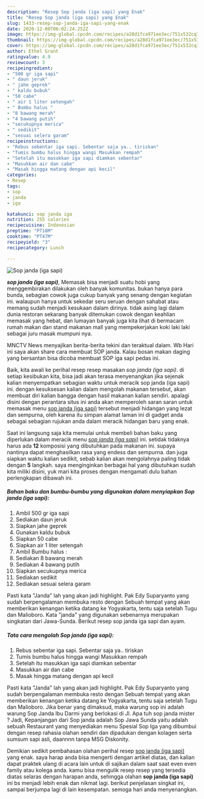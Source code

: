 ```yaml
---
description: "Resep Sop janda (iga sapi) yang Enak"
title: "Resep Sop janda (iga sapi) yang Enak"
slug: 1433-resep-sop-janda-iga-sapi-yang-enak
date: 2020-12-08T06:02:24.252Z
image: https://img-global.cpcdn.com/recipes/a28d1fca971ee3ec/751x532cq70/sop-janda-iga-sapi-foto-resep-utama.jpg
thumbnail: https://img-global.cpcdn.com/recipes/a28d1fca971ee3ec/751x532cq70/sop-janda-iga-sapi-foto-resep-utama.jpg
cover: https://img-global.cpcdn.com/recipes/a28d1fca971ee3ec/751x532cq70/sop-janda-iga-sapi-foto-resep-utama.jpg
author: Ethel Grant
ratingvalue: 4.9
reviewcount: 3
recipeingredient:
- "500 gr iga sapi"
- " daun jeruk"
- " jahe geprek"
- " kaldu bubuk"
- "50 cabe"
- " air 1 liter setengah"
- " Bumbu halus "
- "8 bawang merah"
- "4 bawang putih"
- "secukupnya merica"
- " sedikit"
- "sesuai selera garam"
recipeinstructions:
- "Rebus sebentar iga sapi. Sebentar saja ya.. tiriskan"
- "Tumis bumbu halus hingga wangi Masukkan rempah"
- "Setelah itu masukkan iga sapi diamkan sebentar"
- "Masukkan air dan cabe"
- "Masak hingga matang dengan api kecil"
categories:
- Resep
tags:
- sop
- janda
- iga

katakunci: sop janda iga 
nutrition: 255 calories
recipecuisine: Indonesian
preptime: "PT18M"
cooktime: "PT47M"
recipeyield: "3"
recipecategory: Lunch

---
```



![Sop janda (iga sapi)](https://img-global.cpcdn.com/recipes/a28d1fca971ee3ec/751x532cq70/sop-janda-iga-sapi-foto-resep-utama.jpg)

<b><i>sop janda (iga sapi)</i></b>, Memasak bisa menjadi suatu hobi yang menggembirakan dilakukan oleh banyak komunitas. bukan hanya para bunda, sebagian cowok juga cukup banyak yang senang dengan kegiatan ini. walaupun hanya untuk sekedar seru seruan dengan sahabat atau memang sudah menjadi kesukaan dalam dirinya. tidak asing lagi dalam dunia restoran sekarang banyak ditemukan cowok dengan keahlian memasak yang hebat, dan lumayan banyak juga kita lihat di bermacam rumah makan dan stand makanan mall yang mempekerjakan koki laki laki sebagai juru masak mumpuni nya.

MNCTV News menyajikan berita-berita tekini dan teraktual dalam. Wb Hari ini saya akan share cara membuat SOP janda. Kalau bosan makan daging yang bersantan bisa dicoba membuat SOP iga sapi pedas ini.

Baik, kita awali ke perihal resep resep masakan <i>sop janda (iga sapi)</i>. di setiap kesibukan kita, bisa jadi akan terasa menyenangkan jika sejenak kalian menyempatkan sebagian waktu untuk meracik sop janda (iga sapi) ini. dengan kesuksesan kalian dalam mengolah makanan tersebut, akan membuat diri kalian bangga dengan hasil makanan kalian sendiri. apalagi disini dengan perantara situs ini anda akan memperoleh saran saran untuk memasak menu <u>sop janda (iga sapi)</u> tersebut menjadi hidangan yang lezat dan sempurna, oleh karena itu simpan alamat laman ini di gadget anda sebagai sebagian rujukan anda dalam meracik hidangan baru yang enak.


Saat ini langsung saja kita memulai untuk membeli bahan baku yang diperlukan dalam meracik menu <u><i>sop janda (iga sapi)</i></u> ini. setidak tidaknya harus ada <b>12</b> komposisi yang dibutuhkan pada makanan ini. supaya nantinya dapat menghasilkan rasa yang endess dan sempurna. dan juga siapkan waktu kalian sedikit, sebab kalian akan mengolahnya paling tidak dengan <b>5</b> langkah. saya menginginkan berbagai hal yang dibutuhkan sudah kita miliki disini, yuk mari kita proses dengan mengamati dulu bahan perlengkapan dibawah ini.

<!--inarticleads1-->

##### Bahan baku dan bumbu-bumbu yang digunakan dalam menyiapkan Sop janda (iga sapi):

1. Ambil 500 gr iga sapi
1. Sediakan  daun jeruk
1. Siapkan  jahe geprek
1. Gunakan  kaldu bubuk
1. Siapkan 50 cabe
1. Siapkan  air 1 liter setengah
1. Ambil  Bumbu halus :
1. Sediakan 8 bawang merah
1. Sediakan 4 bawang putih
1. Siapkan secukupnya merica
1. Sediakan  sedikit
1. Sediakan sesuai selera garam


Pasti kata &#34;Janda&#34; lah yang akan jadi highlight. Pak Edy Suparyanto yang sudah berpengalaman membuka resto dengan Sebuah tempat yang akan memberikan kenangan ketika datang ke Yogyakarta, tentu saja setelah Tugu dan Malioboro. Kata &#34;janda&#34; yang digunakan sebenarnya merupakan singkatan dari Jawa-Sunda. Berikut resep sop janda iga sapi dan ayam. 

<!--inarticleads2-->

##### Tata cara mengolah Sop janda (iga sapi):

1. Rebus sebentar iga sapi. Sebentar saja ya.. tiriskan
1. Tumis bumbu halus hingga wangi Masukkan rempah
1. Setelah itu masukkan iga sapi diamkan sebentar
1. Masukkan air dan cabe
1. Masak hingga matang dengan api kecil


Pasti kata &#34;Janda&#34; lah yang akan jadi highlight. Pak Edy Suparyanto yang sudah berpengalaman membuka resto dengan Sebuah tempat yang akan memberikan kenangan ketika datang ke Yogyakarta, tentu saja setelah Tugu dan Malioboro. Jika benar yang dimaksud, maka warung sop ini adalah warung Sop Janda Ibu Darmi yang berlokasi di Jl. Apa tuh sop janda mister ? Jadi, Kepanjangan dari Sop janda adalah Sop Jawa Sunda yaitu adalah sebuah Restaurant yang menyediakan menu Spesial Sop Iga yang dibumbui dengan resep rahasia olahan sendiri dan dipadukan dengan kolagen serta sumsum sapi asli, daannnn tanpa MSG Diskonity. 

Demikian sedikit pembahasan olahan perihal resep <u>sop janda (iga sapi)</u> yang enak. saya harap anda bisa mengerti dengan artikel diatas, dan kalian dapat praktek ulang di acara lain untuk di sajikan dalam saat saat even even family atau kolega anda. kamu bisa mengulik resep resep yang tersedia diatas selaras dengan harapan anda, sehingga olahan <b>sop janda (iga sapi)</b> ini bs menjadi lebih enak dan nikmat lagi. berikut penjelasan singkat ini, sampai berjumpa lagi di lain kesempatan. semoga hari anda menyenangkan.
